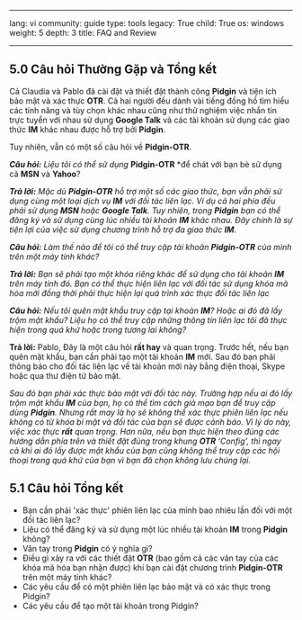 

---

lang: vi
community: guide
type: tools
legacy: True
child: True
os: windows
weight: 5
depth: 3
title: FAQ and Review

---

<a name="6.0"></a>
## 5.0 Câu hỏi Thường Gặp và Tổng kết ##

Cả Claudia và Pablo đã cài đặt và thiết đặt thành công **Pidgin** và tiện ích bảo mật và xác thực **OTR**. Cả hai người đều dành vài tiếng đồng hồ tìm hiểu các tính năng và tùy chọn khác nhau cũng như thử nghiệm việc nhắn tin trực tuyển với nhau sử dụng **Google Talk** và các tài khoản sử dụng các giao thức **IM** khác nhau được hỗ trợ bởi **Pidgin**. 

Tuy nhiên, vẫn có một số câu hỏi về **Pidgin-OTR**. 

<div class="background" markdown="1"> 

***Câu hỏi:** Liệu tôi có thể sử dụng* **Pidgin-OTR** *để chát với bạn bè sử dụng cả **MSN** và **Yahoo**?

***Trả lời:** Mặc dù **Pidgin-OTR** hỗ trợ một số các giao thức, bạn vẫn phải sử dụng cùng một loại dịch vụ **IM** với đối tác liên lạc. Ví dụ cả hai phía đều phải sử dụng **MSN** hoặc **Google Talk**. Tuy nhiên, trong **Pidgin** bạn có thể đăng ký và sử dụng cùng lúc nhiều tài khoản **IM** khác nhau. Đây chính là sự tiện lợi của việc sử dụng chương trình hỗ trợ đa giao thức **IM***.

***Câu hỏi:** Làm thế nào để tôi có thể truy cập tài khoản **Pidgin-OTR** của mình trên một máy tính khác?*

***Trả lời:** Bạn sẽ phải tạo một khóa riêng khác để sử dụng cho tài khoản **IM** trên máy tính đó. Bạn có thể thực hiện liên lạc với đối tác sử dụng khóa mã hóa mới đồng thời phải thực hiện lại quá trình xác thực đối tác liên lạc*

***Câu hỏi:** Nếu tôi quên mật khẩu truy cập tại khoản **IM**? Hoặc ai đó đã lấy trộm mật khẩu? Liệu họ có thể truy cập những thông tin liên lạc tôi đã thực hiện trong quá khứ hoặc trong tương lai không?*


**Trả lời:** Pablo, Đây là một câu hỏi **rất hay** và quan trọng. Trước hết, nếu bạn quên mật khẩu, bạn cần phải tạo một tài khoản **IM** mới. Sau đó bạn phải thông báo cho đối tác liện lạc về tài khoản mới này bằng điện thoại, Skype hoặc qua thư điện tử bảo mật.

*Sau đó bạn phải xác thực bảo mật với đối tác này. Trường hợp nếu ai đó lấy trộm mật khẩu **IM** của bạn, họ có thể tìm cách giả mạo bạn để truy cập dùng **Pidgin**. Nhưng rất may là họ sẽ không thể xác thực phiên liên lạc nếu không có từ khóa bí mật và đối tác của bạn sẽ được cảnh báo. Vì lý do này, việc xác thực **rất** quan trọng. Hơn nữa, nếu bạn thực hiện theo đúng các hướng dẫn phía trên và thiết đặt đúng trong khung **OTR** ‘Config’, thì ngay cả khi ai đó lấy được mật khẩu của bạn cũng không thể truy cập các hội thoại trong quá khứ của bạn vì bạn đã chọn không lưu chúng lại.*


</div>

<a name="5.1"></a>
## 5.1 Câu hỏi Tổng kết ##

- Bạn cần phải 'xác thực' phiên liên lạc của mình bao nhiêu lần đối với một đối tác liên lạc?
- Liệu có thể đăng ký và sử dụng một lúc nhiều tài khoản **IM** trong **Pidgin** không?
- Vân tay trong **Pidgin** có ý nghĩa gì?
- Điều gì xảy ra với các thiết đặt **OTR** (bao gồm cả các vân tay của các khóa mã hóa bạn nhận được) khi bạn cài đặt chương trình **Pidgin-OTR** trên một máy tính khác?
- Các yêu cầu để có một phiên liên lạc bảo mật và có xác thực trong Pidgin?
- Các yêu cầu để tạo một tài khoản trong Pidgin?












